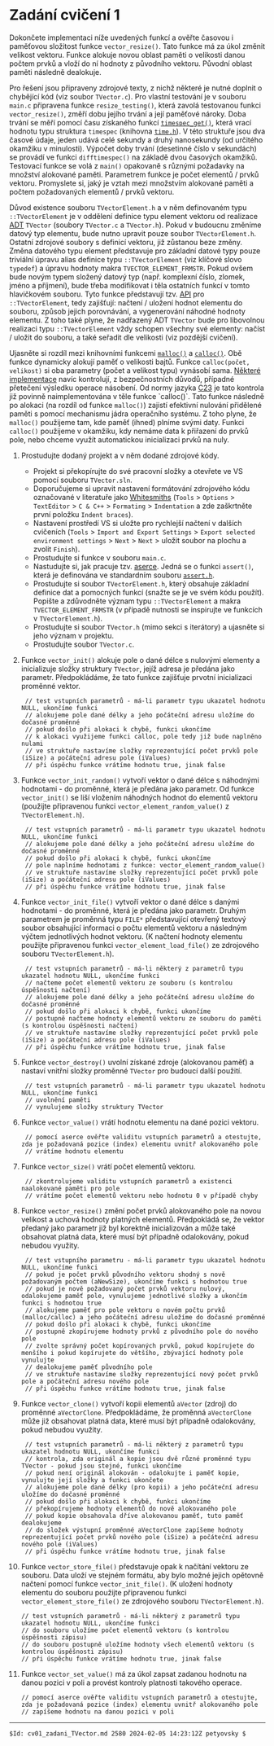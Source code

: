 ﻿# Zadání cvičení 1

Dokončete implementaci níže uvedených funkcí a ověřte časovou i paměťovou složitost funkce `vector_resize()`. Tato funkce má za úkol změnit velikost vektoru.
Funkce alokuje novou oblast paměti o velikosti danou počtem prvků a vloží do ní hodnoty z původního vektoru. Původní oblast paměti následně dealokuje.

Pro řešení jsou připraveny zdrojové texty, z nichž některé je nutné doplnit o chybějící kód (viz soubor `TVector.c`).
Pro vlastní testování je v souboru `main.c` připravena funkce `resize_testing()`, která zavolá testovanou funkci `vector_resize()`, změří dobu jejího trvání a její paměťové nároky.
Doba trvání se měří pomocí času získaného funkcí [`timespec_get()`](https://en.cppreference.com/w/c/chrono/timespec_get), která vrací hodnotu typu struktura `timespec` (knihovna [`time.h`](https://en.cppreference.com/w/c/chrono)). V této struktuře jsou dva časové údaje, jeden udává celé sekundy a druhý nanosekundy (od určitého okamžiku v minulosti). Výpočet doby trvání (desetinné číslo v sekundách) se provádí ve funkci `difftimespec()` na základě dvou časových okamžiků.
Testovací funkce se volá z `main()` opakovaně s různými požadavky na množství alokované paměti. Parametrem funkce je počet elementů / prvků vektoru. Promyslete si, jaký je vztah mezi množstvím alokované paměti a počtem požadovaných elementů / prvků vektoru.

Důvod existence souboru `TVectorElement.h` a v něm definovaném typu `::TVectorElement` je v oddělení definice typu element vektoru od realizace [ADT](https://cs.wikipedia.org/wiki/Abstraktn%C3%AD_datov%C3%BD_typ) `TVector` (soubory `TVector.c` a `TVector.h`). Pokud v budoucnu změníme datový typ elementu, bude nutno upravit pouze soubor `TVectorElement.h`. Ostatní zdrojové soubory s definicí vektoru, již zůstanou beze změny. Změna datového typu element představuje pro základní datové typy pouze triviální úpravu alias definice typu `::TVectorElement` (viz klíčové slovo `typedef`) a úpravu hodnoty makra `TVECTOR_ELEMENT_FRMSTR`. Pokud ovšem bude novým typem složený datový typ (např. komplexní číslo, zlomek, jméno a příjmení), bude třeba modifikovat i těla ostatních funkcí v tomto hlavičkovém souboru. Tyto funkce představují tzv. [API](https://cs.wikipedia.org/wiki/API) pro `::TVectorElement`, tedy zajišťují: načtení / uložení hodnot elementu do souboru, způsob jejich porovnávání, a vygenerování náhodné hodnoty elementu. Z toho také plyne, že nadřazený ADT `TVector` bude pro libovolnou realizaci typu `::TVectorElement` vždy schopen všechny své elementy: načíst / uložit do souboru, a také seřadit dle velikosti (viz pozdější cvičení).

Ujasněte si rozdíl mezi knihovními funkcemi [`malloc()`](https://en.cppreference.com/w/c/memory/malloc) a [`calloc()`](https://en.cppreference.com/w/c/memory/calloc). Obě funkce dynamicky alokují paměť o velikosti bajtů. Funkce `calloc(počet, velikost)` si oba parametry (počet a velikost typu) vynásobí sama. [Některé implementace](http://locklessinc.com/articles/calloc/) navíc kontrolují, z bezpečnostních důvodů, případné přetečení výsledku operace násobení. Od normy jazyka [C23](https://en.wikipedia.org/wiki/C23_(C_standard_revision)) je tato kontrola již povinně naimplementována v těle funkce `calloc()`. Tato funkce následně po alokaci (na rozdíl od funkce `malloc()`) zajistí efektivní nulování přidělené paměti s pomocí mechanismu jádra operačního systému. Z toho plyne, že `malloc()` použijeme tam, kde paměť (ihned) plníme svými daty. Funkci `calloc()` použijeme v okamžiku, kdy nemáme data k přiřazení do prvků pole, nebo chceme využít automatickou inicializaci prvků na nuly.

1. Prostudujte dodaný projekt a v něm dodané zdrojové kódy.
   - Projekt si překopírujte do své pracovní složky a otevřete ve VS pomocí souboru `TVector.sln`.
   - Doporučujeme si upravit nastavení formátování zdrojového kódu označované v literatuře jako [Whitesmiths](https://en.wikipedia.org/wiki/Indentation_style#Whitesmiths_style) (`Tools` > `Options` > `TextEditor` > `C & C++` > `Formating` > `Indentation` a zde zaškrtněte první položku `Indent braces`).
   - Nastavení prostředí VS si uložte pro rychlejší načtení v dalších cvičeních (`Tools` > `Import and Export Settings` > `Export selected environment settings` > `Next` > `Next` > uložit soubor na plochu a zvolit `Finish`).
   - Prostudujte si funkce v souboru `main.c`.
   - Nastudujte si, jak pracuje tzv. [aserce](https://cs.wikipedia.org/wiki/Aserce). Jedná se o funkci `assert()`, která je definována ve standardním souboru [`assert.h`](https://en.wikipedia.org/wiki/Assert.h).
   - Prostudujte si soubor `TVectorElement.h`, který obsahuje základní definice dat a pomocných funkcí (snažte se je ve svém kódu použít). Popište a zdůvodněte význam typu `::TVectorElement` a makra `TVECTOR_ELEMENT_FRMSTR` (v případě nutnosti se inspirujte ve funkcích v `TVectorElement.h`).
   - Prostudujte si soubor `TVector.h` (mimo sekci s iterátory) a ujasněte si jeho význam v projektu.
   - Prostudujte soubor `TVector.c`.

2. Funkce `vector_init()` alokuje pole o dané délce s nulovými elementy a inicializuje složky struktury `TVector`, jejíž adresa je předána jako parametr. Předpokládáme, že tato funkce zajišťuje prvotní inicializaci proměnné vektor.

        // test vstupních parametrů - má-li parametr typu ukazatel hodnotu NULL, ukončíme funkci
        // alokujeme pole dané délky a jeho počáteční adresu uložíme do dočasné proměnné
        // pokud došlo při alokaci k chybě, funkci ukončíme
        // k alokaci využijeme funkci calloc, pole tedy již bude naplněno nulami
        // ve struktuře nastavíme složky reprezentující počet prvků pole (iSize) a počáteční adresu pole (iValues)
        // při úspěchu funkce vrátíme hodnotu true, jinak false

3. Funkce `vector_init_random()` vytvoří vektor o dané délce s náhodnými hodnotami - do proměnné, která je předána jako parametr.
 Od funkce `vector_init()` se liší vložením náhodných hodnot do elementů vektoru (použijte připravenou funkci `vector_element_random_value()` z `TVectorElement.h`).

        // test vstupních parametrů - má-li parametr typu ukazatel hodnotu NULL, ukončíme funkci
        // alokujeme pole dané délky a jeho počáteční adresu uložíme do dočasné proměnné
        // pokud došlo při alokaci k chybě, funkci ukončíme
        // pole naplníme hodnotami z funkce: vector_element_random_value()
        // ve struktuře nastavíme složky reprezentující počet prvků pole (iSize) a počáteční adresu pole (iValues)
        // při úspěchu funkce vrátíme hodnotu true, jinak false

4. Funkce `vector_init_file()` vytvoří vektor o dané délce s danými hodnotami - do proměnné, která je předána jako parametr. Druhým parametrem je proměnná typu `FILE*` představující otevřený textový soubor obsahující informaci o počtu elementů vektoru a následným výčtem jednotlivých hodnot vektoru. (K načtení hodnoty elementu použijte připravenou funkci `vector_element_load_file()` ze zdrojového souboru `TVectorElement.h`).

        // test vstupních parametrů - má-li některý z parametrů typu ukazatel hodnotu NULL, ukončíme funkci
        // načteme počet elementů vektoru ze souboru (s kontrolou úspěšnosti načtení)
        // alokujeme pole dané délky a jeho počáteční adresu uložíme do dočasné proměnné
        // pokud došlo při alokaci k chybě, funkci ukončíme
        // postupně načteme hodnoty elementů vektoru ze souboru do paměti (s kontrolou úspěšnosti načtení)
        // ve struktuře nastavíme složky reprezentující počet prvků pole (iSize) a počáteční adresu pole (iValues)
        // při úspěchu funkce vrátíme hodnotu true, jinak false

5. Funkce `vector_destroy()` uvolní získané zdroje (alokovanou paměť) a nastaví vnitřní složky proměnné `TVector` pro budoucí další použití.

        // test vstupních parametrů - má-li parametr typu ukazatel hodnotu NULL, ukončíme funkci
        // uvolnění paměti
        // vynulujeme složky struktury TVector

6. Funkce `vector_value()` vrátí hodnotu elementu na dané pozici vektoru.

        // pomocí aserce ověřte validitu vstupních parametrů a otestujte, zda je požadovaná pozice (index) elementu uvnitř alokovaného pole
        // vrátíme hodnotu elementu

7. Funkce `vector_size()` vrátí počet elementů vektoru.

        // zkontrolujeme validitu vstupních parametrů a existenci naalokované paměti pro pole
        // vrátíme počet elementů vektoru nebo hodnotu 0 v případě chyby

8. Funkce `vector_resize()` změní počet prvků alokovaného pole na novou velikost a uchová hodnoty platných elementů. Předpokládá se, že vektor předaný jako parametr již byl korektně inicializován a může také obsahovat platná data, které musí být případně odalokovány, pokud nebudou využity.

        // test vstupního parametru - má-li parametr typu ukazatel hodnotu NULL, ukončíme funkci
        // pokud je počet prvků původního vektoru shodný s nově požadovaným počtem (aNewSize), ukončíme funkci s hodnotou true
        // pokud je nově požadovaný počet prvků vektoru nulový, odalokujeme paměť pole, vynulujeme jednotlivé složky a ukončím funkci s hodnotou true
        // alokujeme paměť pro pole vektoru o novém počtu prvků (malloc/calloc) a jeho počáteční adresu uložíme do dočasné proměnné
        // pokud došlo při alokaci k chybě, funkci ukončíme
        // postupně zkopírujeme hodnoty prvků z původního pole do nového pole 
        // zvolte správný počet kopírovaných prvků, pokud kopírujete do menšího i pokud kopírujete do většího, zbývající hodnoty pole vynulujte
        // dealokujeme paměť původního pole
        // ve struktuře nastavíme složky reprezentující nový počet prvků pole a počáteční adresu nového pole
        // při úspěchu funkce vrátíme hodnotu true, jinak false

9. Funkce `vector_clone()` vytvoří kopii elementů `aVector` (zdroj) do proměnné `aVectorClone`. Předpokládáme, že proměnná `aVectorClone` může již obsahovat platná data, které musí být případně odalokovány, pokud nebudou využity.

        // test vstupních parametrů - má-li některý z parametrů typu ukazatel hodnotu NULL, ukončíme funkci
        // kontrola, zda originál a kopie jsou dvě různé proměnné typu TVector - pokud jsou stejné, funkci ukončíme
        // pokud není originál alokován - odalokujte i paměť kopie, vynulujte její složky a funkci ukončete
        // alokujeme pole dané délky (pro kopii) a jeho počáteční adresu uložíme do dočasné proměnné
        // pokud došlo při alokaci k chybě, funkci ukončíme
        // překopírujeme hodnoty elementů do nově alokovaného pole
        // pokud kopie obsahovala dříve alokovanou paměť, tuto paměť dealokujeme
        // do složek výstupní proměnné aVectorClone zapíšeme hodnoty reprezentující počet prvků nového pole (iSize) a počáteční adresu nového pole (iValues)
        // při úspěchu funkce vrátíme hodnotu true, jinak false

10. Funkce `vector_store_file()` představuje opak k načítání vektoru ze souboru. Data uloží ve stejném formátu, aby bylo možné jejich opětovně načtení pomocí funkce `vector_init_file()`. (K uložení hodnoty elementu do souboru použijte připravenou funkci `vector_element_store_file()` ze zdrojového souboru `TVectorElement.h`).

        // test vstupních parametrů - má-li některý z parametrů typu ukazatel hodnotu NULL, ukončíme funkci
        // do souboru uložíme počet elementů vektoru (s kontrolou úspěšnosti zápisu)
        // do souboru postupně uložíme hodnoty všech elementů vektoru (s kontrolou úspěšnosti zápisu)
        // při úspěchu funkce vrátíme hodnotu true, jinak false

11. Funkce `vector_set_value()` má za úkol zapsat zadanou hodnotu na danou pozici v poli a provést kontroly platnosti takového operace.

        // pomocí aserce ověřte validitu vstupních parametrů a otestujte, zda je požadovaná pozice (index) elementu uvnitř alokovaného pole
        // zapíšeme hodnotu na danou pozici v poli


---
`$Id: cv01_zadani_TVector.md 2580 2024-02-05 14:23:12Z petyovsky $`
